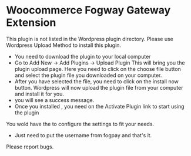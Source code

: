 # Woocommerce Fogway Gateway Extension

This plugin is not listed in the Wordpress plugin directory.  Please use Wordpress Upload Method to install this plugin.

* You need to download the plugin to your local computer
* Go to Add New -> Add Plugins -> Upload Plugin
This will bring you the plugin upload page. Here you need to click on the choose file button and select the plugin file you downloaded on your computer.
* After you have selected the file, you need to click on the install now button.
Wordpress will now upload the plugin file from your computer and install it for you.
* you will see a success message.
* Once you installed , you need on  the Activate Plugin link to start using the plugin

You wold have the to configure the settings to fit your needs.
* Just need to put the username from fogpay and that's it.

Please report bugs.


 

